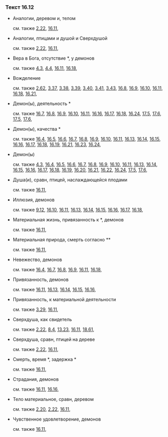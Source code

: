 ### Текст 16.12
	
- Аналогии, деревом и, телом

	см. также  [2.22](../02/0222.md),  [16.11](../16/1611.md), 
	
- Аналогии, птицами и душой и Сверхдушой

	см. также  [2.22](../02/0222.md),  [16.11](../16/1611.md), 
	
- Вера в Бога, отсутствие *, у демонов

	см. также  [4.3](../04/0403.md),  [4.4](../04/0404.md),  [16.11](../16/1611.md),  [16.18](../16/1618.md), 
	
- Вожделение

	см. также  [2.62](../02/0262.md),  [3.37](../03/0337.md),  [3.38](../03/0338.md),  [3.39](../03/0339.md),  [3.40](../03/0340.md),  [3.41](../03/0341.md),  [3.43](../03/0343.md),  [16.8](../16/1608.md),  [16.9](../16/1609.md),  [16.10](../16/1610.md),  [16.11](../16/1611.md),  [16.18](../16/1618.md),  [16.21](../16/1621.md), 
	
- Демон(ы), деятельность *

	см. также  [16.7](../16/1607.md),  [16.8](../16/1608.md),  [16.9](../16/1609.md),  [16.10](../16/1610.md),  [16.11](../16/1611.md),  [16.16](../16/1616.md),  [16.17](../16/1617.md),  [16.18](../16/1618.md),  [16.24](../16/1624.md),  [17.5](../17/1705.md),  [17.6](../17/1706.md),  [17.5](../17/1705.md),  [17.6](../17/1706.md), 
	
- Демон(ы), качества *

	см. также  [16.4](../16/1604.md),  [16.5](../16/1605.md),  [16.6](../16/1606.md),  [16.7](../16/1607.md),  [16.8](../16/1608.md),  [16.9](../16/1609.md),  [16.10](../16/1610.md),  [16.11](../16/1611.md),  [16.13](../16/1613.md),  [16.14](../16/1614.md),  [16.15](../16/1615.md),  [16.16](../16/1616.md),  [16.17](../16/1617.md),  [16.18](../16/1618.md),  [16.19](../16/1619.md),  [16.21](../16/1621.md),  [16.23](../16/1623.md),  [16.24](../16/1624.md), 
	
- Демон(ы)

	см. также  [4.3](../04/0403.md),  [16.4](../16/1604.md),  [16.5](../16/1605.md),  [16.6](../16/1606.md),  [16.7](../16/1607.md),  [16.8](../16/1608.md),  [16.9](../16/1609.md),  [16.10](../16/1610.md),  [16.11](../16/1611.md),  [16.13](../16/1613.md),  [16.14](../16/1614.md),  [16.15](../16/1615.md),  [16.16](../16/1616.md),  [16.17](../16/1617.md),  [16.18](../16/1618.md),  [16.19](../16/1619.md),  [16.20](../16/1620.md),  [16.21](../16/1621.md),  [16.22](../16/1622.md),  [16.24](../16/1624.md),  [17.5](../17/1705.md),  [17.6](../17/1706.md), 
	
- Душа(и), сравн, птицей, наслаждающейся плодами

	см. также  [16.11](../16/1611.md), 
	
- Иллюзия, демонов

	см. также  [9.12](../09/0912.md),  [16.10](../16/1610.md),  [16.11](../16/1611.md),  [16.13](../16/1613.md),  [16.14](../16/1614.md),  [16.15](../16/1615.md),  [16.16](../16/1616.md),  [16.17](../16/1617.md),  [16.18](../16/1618.md), 
	
- Материальная жизнь, привязанность к *, демонов

	см. также  [16.11](../16/1611.md), 
	
- Материальная природа, смерть согласно **

	см. также  [16.11](../16/1611.md), 
	
- Невежество, демонов

	см. также  [16.4](../16/1604.md),  [16.7](../16/1607.md),  [16.8](../16/1608.md),  [16.9](../16/1609.md),  [16.11](../16/1611.md),  [16.18](../16/1618.md), 
	
- Привязанность, демонов

	см. также  [16.11](../16/1611.md),  [16.13](../16/1613.md),  [16.14](../16/1614.md),  [16.15](../16/1615.md),  [16.16](../16/1616.md), 
	
- Привязанность, к материальной деятельности

	см. также  [3.29](../03/0329.md),  [16.11](../16/1611.md), 
	
- Сверхдуша, как свидетель

	см. также  [2.22](../02/0222.md),  [8.4](../08/0804.md),  [13.23](../13/1323.md),  [16.11](../16/1611.md),  [18.61](../18/1861.md), 
	
- Сверхдуша, сравн, птицей на дереве

	см. также  [2.22](../02/0222.md),  [16.11](../16/1611.md), 
	
- Смерть, время *, задержка *

	см. также  [16.11](../16/1611.md), 
	
- Страдания, демонов

	см. также  [16.11](../16/1611.md),  [16.16](../16/1616.md), 
	
- Тело материальное, сравн, деревом

	см. также  [2.20](../02/0220.md),  [2.22](../02/0222.md),  [16.11](../16/1611.md), 
	
- Чувственное удовлетворение, демонов

	см. также  [16.11](../16/1611.md), 
